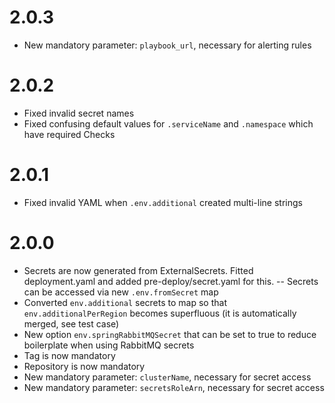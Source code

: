 # 2.0.3
- New mandatory parameter: `playbook_url`, necessary for alerting rules

# 2.0.2
- Fixed invalid secret names
- Fixed confusing default values for `.serviceName` and `.namespace` which have required Checks

# 2.0.1
- Fixed invalid YAML when `.env.additional` created multi-line strings

# 2.0.0

- Secrets are now generated from ExternalSecrets. Fitted deployment.yaml and added pre-deploy/secret.yaml for this.
  -- Secrets can be accessed via new `.env.fromSecret` map
- Converted `env.additional` secrets to map so that `env.additionalPerRegion` becomes superfluous (it is automatically merged, see test case)
- New option `env.springRabbitMQSecret` that can be set to true to reduce boilerplate when using RabbitMQ secrets
- Tag is now mandatory
- Repository is now mandatory
- New mandatory parameter: `clusterName`, necessary for secret access
- New mandatory parameter: `secretsRoleArn`, necessary for secret access
